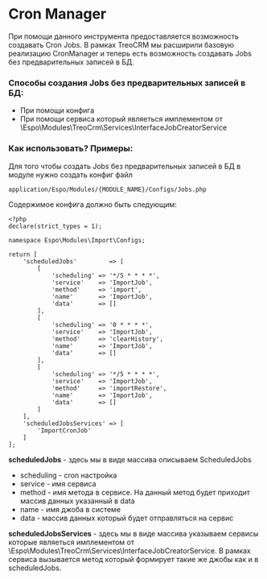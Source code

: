 # Cron Manager #
При помощи данного инструмента предоставляется возможность создавать Cron Jobs.
В рамках TreoCRM мы расширили базовую реализацию CronManager и теперь есть возможность создавать Jobs без предварительных записей в БД.

### Способы создания Jobs без предварительных записей в БД: ###
  * При помощи конфига
  * При помощи сервиса который являеться имплементом от \Espo\Modules\TreoCrm\Services\InterfaceJobCreatorService

### Как использовать? Примеры: ###
Для того чтобы создать Jobs без предварительных записей в БД в модуле нужно создать конфиг файл
```
application/Espo/Modules/{MODULE_NAME}/Configs/Jobs.php 
```
Содержимое конфига должно быть следующим:
```
<?php
declare(strict_types = 1);

namespace Espo\Modules\Import\Configs;

return [
    'scheduledJobs'         => [
        [
            'scheduling' => '*/5 * * * *',
            'service'    => 'ImportJob',
            'method'     => 'import',
            'name'       => 'ImportJob',
            'data'       => []
        ],
        [
            'scheduling' => '0 * * * *',
            'service'    => 'ImportJob',
            'method'     => 'clearHistory',
            'name'       => 'ImportJob',
            'data'       => []
        ],
        [
            'scheduling' => '*/5 * * * *',
            'service'    => 'ImportJob',
            'method'     => 'importRestore',
            'name'       => 'ImportJob',
            'data'       => []
        ]
    ],
    'scheduledJobsServices' => [
        'ImportCronJob'
    ]
];
```
**scheduledJobs** - здесь мы в виде массива описываем ScheduledJobs
  * scheduling - cron настройка
  * service - имя сервиса
  * method - имя метода в сервисе. На данный метод будет приходит массив данных указанный в data
  * name - имя джоба в системе
  * data - массив данных который будет отправляться на сервис

**scheduledJobsServices** - здесь мы в виде массива указываем сервисы которые являеться имплементом от \Espo\Modules\TreoCrm\Services\InterfaceJobCreatorService. В рамках сервиса вызывается метод который формирует такие же джобы как и в scheduledJobs.